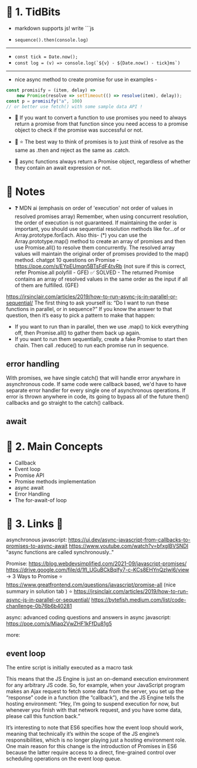 # 📌 1. TidBits

- markdown supports js! write ```js

- `sequence().then(console.log)`
---
- `const tick = Date.now();`
- ```const log = (v) => console.log(`${v} - ${Date.now() - tick}ms`)```
---
- nice async method to create promise for use in examples - 
```js
const promisify = (item, delay) =>
    new Promise(resolve => setTimeout(() => resolve(item), delay));
const p = promisify("a", 100)
// or better use fetch() with some sample data API !
```

- 🥝 If you want to convert a function to use promises you need to always return a promise from that function since you need access to a promise object to check if the promise was successful or not.

- 🥝 ⭐️ The best way to think of promises is to just think of resolve as the same as .then and reject as the same as .catch.

- 🥝 async functions always return a Promise object, regardless of whether they contain an await expression or not.

# 📌 Notes

- ❓ MDN ai (emphasis on order of 'execution' not order of values in resolved promises array) Remember, when using concurrent resolution, the order of execution is not guaranteed. If maintaining the order is important, you should use sequential resolution methods like for...of or Array.prototype.forEach. Also this-
(*) you can use the Array.prototype.map() method to create an array of promises and then use Promise.all() to resolve them concurrently. The resolved array values will maintain the original order of promises provided to the map() method.
chatgpt 10 questions on Promise - https://poe.com/s/EYpEUmqn5BTsFdF4tvRb
(not sure if this is correct, refer Promise.all polyfill - GFE)
✅ SOLVED - The returned Promise contains an array of resolved values in the same order as the input if all of them are fulfilled. (GFE)

https://jrsinclair.com/articles/2019/how-to-run-async-js-in-parallel-or-sequential/
The first thing to ask yourself is: “Do I want to run these functions in parallel, or in sequence?” If you know the answer to that question, then it’s easy to pick a pattern to make that happen:

- If you want to run than in parallel, then we use .map() to kick everything off, then Promise.all() to gather them back up again.
- If you want to run them sequentially, create a fake Promise to start then chain. Then call .reduce() to run each promise run in sequence.


## error handling

With promises, we have single catch() that will handle error anywhare in asynchronous code. If same code were callback based, we'd have to have separate error handler for every single one of asynchronous operations.
If error is thrown anywhere in code, its going to bypass all of the future then() callbacks and go straight to the catch() callback.

## await



# 📌 2. Main Concepts
- Callback
- Event loop
- Promise API
- Promise methods implementation
- async await
- Error Handling
- The for-await-of loop

# 📌 3. Links 🔗
asynchronous javascript:
https://ui.dev/async-javascript-from-callbacks-to-promises-to-async-await
https://www.youtube.com/watch?v=bfxglBVSNDI "async functions are called synchronously.."

Promise:
https://blog.webdevsimplified.com/2021-09/javascript-promises/
https://drive.google.com/file/d/1fI_UGuBCkBqlfy7-c-KCs8EHYnQzIwl6/view -> 3 Ways to Promise
⭐️ https://www.greatfrontend.com/questions/javascript/promise-all (nice summary in solution tab )
⭐️ https://jrsinclair.com/articles/2019/how-to-run-async-js-in-parallel-or-sequential/
https://bytefish.medium.com/list/code-chanllenge-0b76b6b40281

async:
advanced coding questions and answers in async javascript: https://poe.com/s/Miaq2VwZHF1kFfDu81g5

more:

## event loop

The entire script is initially executed as a macro task

This means that the JS Engine is just an on-demand execution environment for any arbitrary JS code.
So, for example, when your JavaScript program makes an Ajax request to fetch some data from the server, you set up the “response” code in a function (the “callback”), and the JS Engine tells the hosting environment:
“Hey, I’m going to suspend execution for now, but whenever you finish with that network request, and you have some data, please call this function back.”

It’s interesting to note that ES6 specifies how the event loop should work, meaning that technically it’s within the scope of the JS engine’s responsibilities, which is no longer playing just a hosting environment role. One main reason for this change is the introduction of Promises in ES6 because the latter require access to a direct, fine-grained control over scheduling operations on the event loop queue.